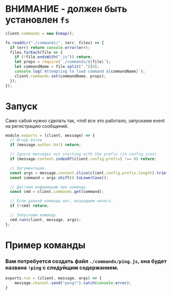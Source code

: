 # ВНИМАНИЕ - должен быть установлен `fs`


```js
client.commands = new Enmap();

fs.readdir("./commands/", (err, files) => {
  if (err) return console.error(err);
  files.forEach(file => {
    if (!file.endsWith(".js")) return;
    let props = require(`./commands/${file}`);
    let commandName = file.split(".")[0];
    console.log(`Attempting to load command ${commandName}`);
    client.commands.set(commandName, props);
  });
});
```

# Запуск
Само сабой нужно сделать так, чтоб все это работало, запускаем event на регистрацию сообщений.

```js
module.exports = (client, message) => {
  // Игнор ботов
  if (message.author.bot) return;

  // Ignore messages not starting with the prefix (in config.json)
  if (message.content.indexOf(client.config.prefix) !== 0) return;

  // Оргументация.
  const args = message.content.slice(client.config.prefix.length).trim().split(/ +/g);
  const command = args.shift().toLowerCase();

  // Достаем информацию про команду.
  const cmd = client.commands.get(command);

  // Если данной команды нет, возращаем ничего.
  if (!cmd) return;

  // Запускаем команду
  cmd.run(client, message, args);
};
```

# Пример команды

### Вам потребуется создать файл `./commands/ping.js`, она будет названа `!ping` с следуйщим содержанием.


```js
exports.run = (client, message, args) => {
    message.channel.send("pong!").catch(console.error);
}
```

